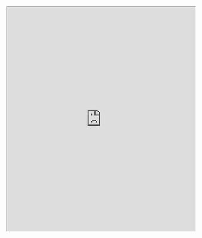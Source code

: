 <iframe src="https://github.com/Mato098/visualization-project/blob/main/Document.pdf" width="100%" height="600px">
</iframe>
